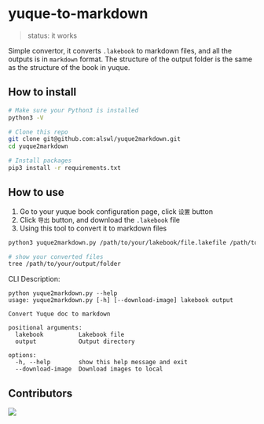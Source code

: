# yuque-to-markdown

> status: it works

Simple convertor, it converts `.lakebook` to markdown files, and all the outputs is in `markdown` format.
The structure of the output folder is the same as the structure of the book in yuque.

## How to install

```bash
# Make sure your Python3 is installed
python3 -V

# Clone this repo
git clone git@github.com:alswl/yuque2markdown.git
cd yuque2markdown

# Install packages
pip3 install -r requirements.txt
```


## How to use

1. Go to your yuque book configuration page, click `设置` button
2. Click `导出` button, and download the `.lakebook` file
3. Using this tool to convert it to markdown files

```bash
python3 yuque2markdown.py /path/to/your/lakebook/file.lakefile /path/to/your/output/folder --download-image

# show your converted files
tree /path/to/your/output/folder
```

CLI Description:

```shell
python yuque2markdown.py --help
usage: yuque2markdown.py [-h] [--download-image] lakebook output

Convert Yuque doc to markdown

positional arguments:
  lakebook          Lakebook file
  output            Output directory

options:
  -h, --help        show this help message and exit
  --download-image  Download images to local
```

## Contributors

<a href="https://github.com/alswl/yuque2markdown/graphs/contributors">
  <img src="https://contrib.rocks/image?repo=alswl/yuque2markdown" />
</a>

